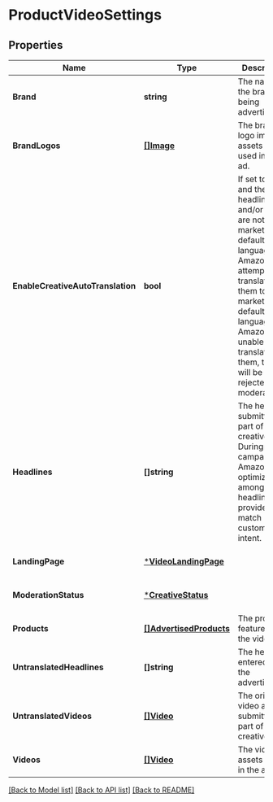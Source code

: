 # ProductVideoSettings

## Properties
Name | Type | Description | Notes
------------ | ------------- | ------------- | -------------
**Brand** | **string** | The name of the brand being advertised. | [optional] [default to null]
**BrandLogos** | [**[]Image**](Image.md) | The brand logo image assets to be used in the ad. | [optional] [default to null]
**EnableCreativeAutoTranslation** | **bool** | If set to true and the headline and/or video are not in the marketplace&#x27;s default language, Amazon will attempt to translate them to the marketplace&#x27;s default language. If Amazon is unable to translate them, the ad will be rejected by moderation. | [optional] [default to null]
**Headlines** | **[]string** | The headline submitted as part of the ad creative. During your campaign, Amazon will optimize amongst the headlines you provide to match customer intent. | [optional] [default to null]
**LandingPage** | [***VideoLandingPage**](VideoLandingPage.md) |  | [optional] [default to null]
**ModerationStatus** | [***CreativeStatus**](CreativeStatus.md) |  | [optional] [default to null]
**Products** | [**[]AdvertisedProducts**](AdvertisedProducts.md) | The products featured in the video ad. | [optional] [default to null]
**UntranslatedHeadlines** | **[]string** | The headline entered by the advertiser. | [optional] [default to null]
**UntranslatedVideos** | [**[]Video**](Video.md) | The original video assets submitted as part of the creative. | [optional] [default to null]
**Videos** | [**[]Video**](Video.md) | The video assets used in the ad. | [optional] [default to null]

[[Back to Model list]](../README.md#documentation-for-models) [[Back to API list]](../README.md#documentation-for-api-endpoints) [[Back to README]](../README.md)

